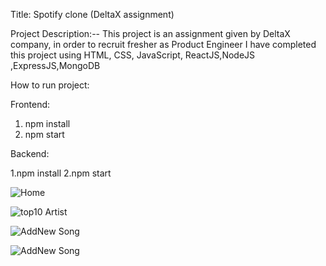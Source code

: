 Title: Spotify clone (DeltaX assignment)

Project Description:--
  This project is an assignment given by DeltaX company, in order to recruit fresher as Product Engineer
  I have completed this project using HTML, CSS, JavaScript, ReactJS,NodeJS ,ExpressJS,MongoDB
  
  
How to run project:

Frontend:
  1. npm install 
  2. npm start
  
Backend:

  1.npm install
  2.npm start

   
![Home](https://user-images.githubusercontent.com/78609596/172452159-4fe01167-6132-4bc2-9314-f941e501b38b.png)


![top10 Artist](https://user-images.githubusercontent.com/78609596/172452279-f9cba1bb-73ba-45c2-b859-a41973a9df94.png)


![AddNew Song](https://user-images.githubusercontent.com/78609596/172452206-0038d153-0190-46b5-9754-1574b3c702ac.png)


![AddNew Song](https://user-images.githubusercontent.com/78609596/172451758-f171899d-dc4a-4973-a15d-739eee4e4f61.png)
